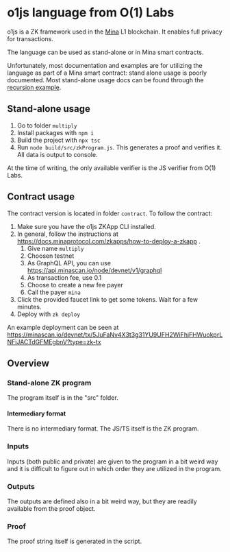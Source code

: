 # o1js language from O(1) Labs

o1js is a ZK framework used in the [Mina](https://minaprotocol.com/) L1 blockchain. It enables full privacy for transactions.

The language can be used as stand-alone or in Mina smart contracts.

Unfortunately, most documentation and examples are for utilizing the language as part of a Mina smart contract: stand alone usage is poorly documented. Most stand-alone usage docs can be found through the [recursion example](https://docs.minaprotocol.com/zkapps/tutorials/recursion).

## Stand-alone usage

1. Go to folder `multiply`
1. Install packages with `npm i`
1. Build the project with `npx tsc`
1. Run `node build/src/zkProgram.js`. This generates a proof and verifies it. All data is output to console.

At the time of writing, the only available verifier is the JS verifier from O(1) Labs.

## Contract usage

The contract version is located in folder `contract`. 
To follow the contract:
1. Make sure you have the o1js ZKApp CLI installed.
1. In general, follow the instructions at https://docs.minaprotocol.com/zkapps/how-to-deploy-a-zkapp .
    1. Give name `multiply`
    1. Choosen testnet
    1. As GraphQL API, you can use https://api.minascan.io/node/devnet/v1/graphql
    1. As transaction fee, use 0.1
    1. Choose to create a new fee payer
    1. Call the payer `mina`
1. Click the provided faucet link to get some tokens. Wait for a few minutes.
1. Deploy with `zk deploy`

An example deployment can be seen at https://minascan.io/devnet/tx/5JuFaNv4X3t3g31YU9UFH2WiFhjFHWuokprLNFiJACTdGFMEgbnV?type=zk-tx

## Overview

### Stand-alone ZK program

The program itself is in the "src" folder.

#### Intermediary format

There is no intermediary format. The JS/TS itself is the ZK program.

### Inputs

Inputs (both public and private) are given to the program in a bit weird way and it is difficult to figure out in which order they are utilized in the program.

### Outputs

The outputs are defined also in a bit weird way, but they are readily available from the proof object.

### Proof

The proof string itself is generated in the script.
